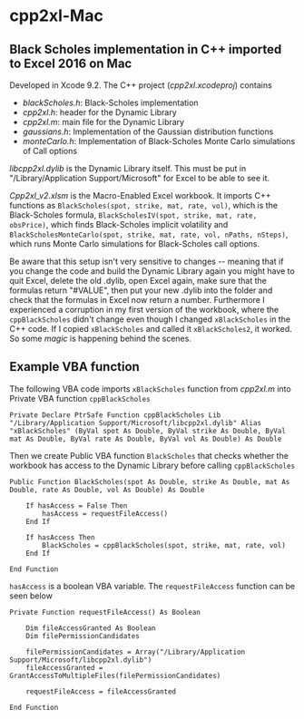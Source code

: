 # cpp2xl-Mac
## Black Scholes implementation in C++ imported to Excel 2016 on Mac

Developed in Xcode 9.2. The C++ project (*cpp2xl.xcodeproj*) contains
- *blackScholes.h*: Black-Scholes implementation
- *cpp2xl.h*: header for the Dynamic Library
- *cpp2xl.m*: main file for the Dynamic Library
- *gaussians.h*: Implementation of the Gaussian distribution functions
- *monteCarlo.h*: Implementation of Black-Scholes Monte Carlo simulations of Call options

*libcpp2xl.dylib* is the Dynamic Library itself. This must be put in "/Library/Application Support/Microsoft" for Excel to be able to see it.

*Cpp2xl_v2.xlsm* is the Macro-Enabled Excel workbook. It imports C++ functions as `BlackScholes(spot, strike, mat, rate, vol)`, which is the Black-Scholes formula, `BlackScholesIV(spot, strike, mat, rate, obsPrice)`, which finds Black-Scholes implicit volatility and `BlackScholesMonteCarlo(spot, strike, mat, rate, vol, nPaths, nSteps)`, which runs Monte Carlo simulations for Black-Scholes call options.

Be aware that this setup isn't very sensitive to changes -- meaning that if you change the code and build the Dynamic Library again you might have to quit Excel, delete the old .dylib, open Excel again, make sure that the formulas return "#VALUE", then put your new .dylib into the folder and check that the formulas in Excel now return a number. Furthermore I experienced a corruption in my first version of the workbook, where the `cppBlackScholes` didn't change even though I changed `xBlackScholes` in the C++ code. If I copied `xBlackScholes` and called it `xBlackScholes2`, it worked. So some *magic* is happening behind the scenes.

## Example VBA function

The following VBA code imports `xBlackScholes` function from *cpp2xl.m* into Private VBA function `cppBlackScholes`

```
Private Declare PtrSafe Function cppBlackScholes Lib "/Library/Application Support/Microsoft/libcpp2xl.dylib" Alias "xBlackScholes" (ByVal spot As Double, ByVal strike As Double, ByVal mat As Double, ByVal rate As Double, ByVal vol As Double) As Double
```

Then we create Public VBA function `BlackScholes` that checks whether the workbook has access to the Dynamic Library before calling `cppBlackScholes`

```
Public Function BlackScholes(spot As Double, strike As Double, mat As Double, rate As Double, vol As Double) As Double

    If hasAccess = False Then
        hasAccess = requestFileAccess()
    End If
    
    If hasAccess Then
        BlackScholes = cppBlackScholes(spot, strike, mat, rate, vol)
    End If
    
End Function
```

`hasAccess` is a boolean VBA variable. The `requestFileAccess` function can be seen below

```
Private Function requestFileAccess() As Boolean
    
    Dim fileAccessGranted As Boolean
    Dim filePermissionCandidates
    
    filePermissionCandidates = Array("/Library/Application Support/Microsoft/libcpp2xl.dylib")
    fileAccessGranted = GrantAccessToMultipleFiles(filePermissionCandidates)
    
    requestFileAccess = fileAccessGranted

End Function
```
